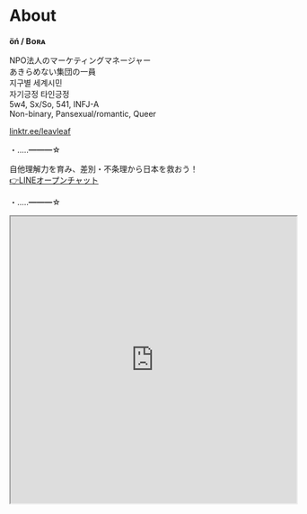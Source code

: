 # About
 
**öń / Bᴏʀᴀ**

NPO法人のマーケティングマネージャー  
あきらめない集団の一員  
지구별 세계시민  
자기긍정 타인긍정  
5w4, Sx/So, 541, INFJ-A  
Non-binary, Pansexual/romantic, Queer

[linktr.ee/leavleaf](https://linktr.ee/leavleaf)

・‥…━━━☆

自他理解力を育み、差別・不条理から日本を救おう！  
[👉LINEオープンチャット](https://line.me/ti/g2/leS3ARrSeZPvVtQRY3dFDA)

・‥…━━━☆

<iframe src="https://www.openprocessing.org/sketch/891005/embed/" width="510" height="510"></iframe>
